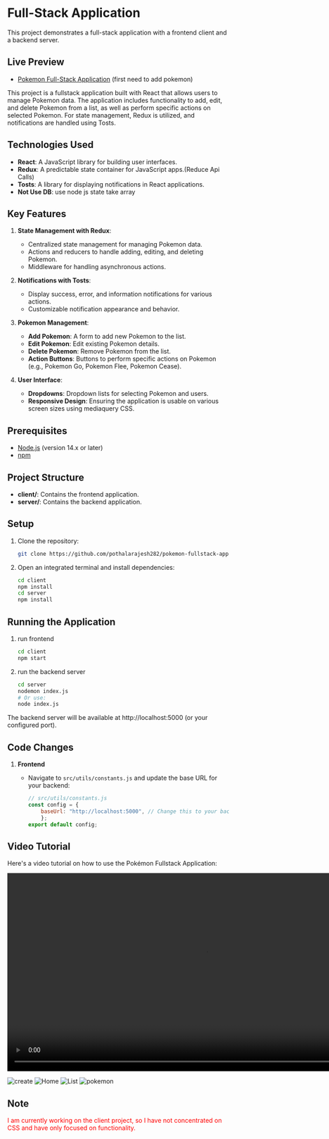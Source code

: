 # Full-Stack Application

This project demonstrates a full-stack application with a frontend client and a backend server.

## Live Preview
- [Pokemon Full-Stack Application](https://client-five-rho-47.vercel.app) (first need to add pokemon)


This project is a fullstack application built with React that allows users to manage Pokemon data. The application includes functionality to add, edit, and delete Pokemon from a list, as well as perform specific actions on selected Pokemon. For state management, Redux is utilized, and notifications are handled using Tosts.

## Technologies Used

- **React**: A JavaScript library for building user interfaces.
- **Redux**: A predictable state container for JavaScript apps.(Reduce Api Calls)
- **Tosts**: A library for displaying notifications in React applications.
- **Not Use DB**: use node js state take array 

## Key Features

1. **State Management with Redux**:
   - Centralized state management for managing Pokemon data.
   - Actions and reducers to handle adding, editing, and deleting Pokemon.
   - Middleware for handling asynchronous actions.

2. **Notifications with Tosts**:
   - Display success, error, and information notifications for various actions.
   - Customizable notification appearance and behavior.

3. **Pokemon Management**:
   - **Add Pokemon**: A form to add new Pokemon to the list.
   - **Edit Pokemon**: Edit existing Pokemon details.
   - **Delete Pokemon**: Remove Pokemon from the list.
   - **Action Buttons**: Buttons to perform specific actions on Pokemon (e.g., Pokemon Go, Pokemon Flee, Pokemon Cease).

4. **User Interface**:
   - **Dropdowns**: Dropdown lists for selecting Pokemon and users.
   - **Responsive Design**: Ensuring the application is usable on various screen sizes using mediaquery CSS.

## Prerequisites

- [Node.js](https://nodejs.org/) (version 14.x or later)
- [npm](https://www.npmjs.com/get-npm)

## Project Structure

- **client/**: Contains the frontend application.
- **server/**: Contains the backend application.

## Setup

1. Clone the repository:

   ```sh
   git clone https://github.com/pothalarajesh282/pokemon-fullstack-application.git

2. Open an integrated terminal and install dependencies:
    ```sh
    cd client
    npm install
    cd server
    npm install

## Running the Application

1. run frontend
    ```sh
    cd client
    npm start

2. run the backend server
    ```sh
    cd server
    nodemon index.js
    # Or use: 
    node index.js
The backend server will be available at http://localhost:5000 (or your configured port).

## Code Changes

1. **Frontend**

   - Navigate to `src/utils/constants.js` and update the base URL for your backend:

     ```js
     // src/utils/constants.js
     const config = {
         baseUrl: "http://localhost:5000", // Change this to your backend URL
         }; 
     export default config;
     ```

## Video Tutorial

Here's a video tutorial on how to use the Pokémon Fullstack Application:

<video width="900" controls>
  <source src="./Recording 2024-08-07 145431.mp4" type="video/mp4">
  Your browser does not support the video tag.
</video>

![create](image-2.png)
![Home](image-1.png)
![List](image.png)
![pokemon](image-3.png)




## Note

<p style="color:red;">I am currently working on the client project, so I have not concentrated on CSS and have only focused on functionality.</p>





